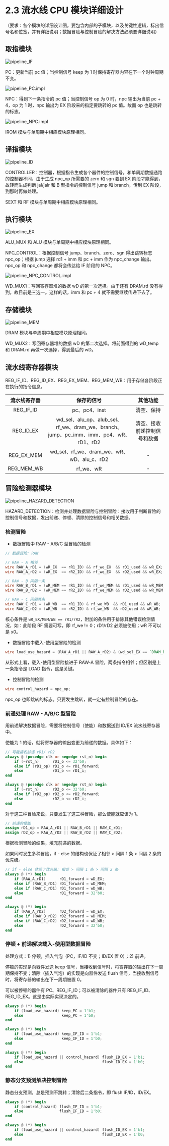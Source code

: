 # 2.3 流水线 CPU 模块详细设计

（要求：各个模块的详细设计图，要包含内部的子模块，以及关键性逻辑，标出信号名和位宽，并有详细说明；数据冒险与控制冒险的解决方法必须要详细说明）

## 取指模块

![pipeline_IF](../_images/pipeline_IF.png)

PC：更新当前 pc 值；当控制信号 keep 为 1 时保持寄存器内容在下一个时钟周期不变。

![pipeline_PC.impl](../_images/pipeline_PC.impl.png)

NPC：得到下一条指令的 pc 值；当控制信号 op 为 0 时，npc 输出为当前 pc + 4，op 为 1 时，npc 输出为 EX 阶段来的指定要跳转的 pc 值。故而 op 也是跳转的标志。

![pipeline_NPC.impl](../_images/pipeline_NPC.impl.png)

IROM 模块与单周期中相应模块原理相同。

## 译指模块

![pipeline_ID](../_images/pipeline_ID.png)

CONTROLLER：控制器，根据指令生成各个器件的控制信号。和单周期数据通路的控制器不同，由于生成 npc_op  所需要的 zero 和 sgn 要到 EX 阶段才能得到，故转而生成判断 jal/jalr 和 B 型指令的控制信号 jump 和 branch，传到 EX 阶段，到那时再做处理。

SEXT 和 RF 模块与单周期中相应模块原理相同。

## 执行模块

![pipeline_EX](../_images/pipeline_EX.png)

ALU_MUX 和 ALU 模块与单周期中相应模块原理相同。

NPC_CONTROL：根据控制信号 jump、branch、zero、sgn 得出跳转标志 npc_op；根据 jump 选择 rd1 + imm 和 pc + imm 作为 npc_change 输出。npc_op 和 npc_change 都将会传达给 IF 阶段的 NPC。

![pipeline_NPC_CONTROL.impl](../_images/pipeline_NPC_CONTROL.impl.png)

WD_MUX1：写回寄存器堆的数据 wD 的第一次选择。由于还有 DRAM.rd 没有得到，故目前是三选一。这样的话，imm 和 pc + 4 就不需要继续传递下去了。

## 存储模块

![pipeline_MEM](../_images/pipeline_MEM.png)

DRAM 模块与单周期中相应模块原理相同。

WD_MUX2：写回寄存器堆的数据 wD 的第二次选择。将前面得到的 wD_temp 和 DRAM.rd 再做一次选择，得到最后的 wD。

## 流水线寄存器模块

REG_IF_ID、REG_ID_EX、REG_EX_MEM、REG_MEM_WB：用于存储各阶段正在执行的指令信息。

| 流水线寄存器 |                          保存的信号                          |           其他功能           |
| :----------: | :----------------------------------------------------------: | :--------------------------: |
|  REG_IF_ID   |                        pc、pc4、inst                         |          清空、保持          |
|  REG_ID_EX   | wd_sel、alu_op、alub_sel、rf_we、dram_we、branch、jump、pc_imm、imm、pc4、wR、rD1、rD2 | 清空、接收前递控制信号和数据 |
|  REG_EX_MEM  |          wd_sel、rf_we、dram_we、wR、wD、alu_c、rD2          |              -               |
|  REG_MEM_WB  |                          rf_we、wR                           |              -               |

## 冒险检测器模块

![pipeline_HAZARD_DETECTION](../_images/pipeline_HAZARD_DETECTION.png)

HAZARD_DETECTION：检测并处理数据冒险与控制冒险：接收用于判断冒险的控制信号和数据，发出前递、停顿、清除的控制信号和相关数据。

### 检测冒险

- 数据冒险中 RAW - A/B/C 型冒险的检测

```verilog
// 数据冒险: RAW

// RAW - A 相邻
wire RAW_A_rD1 = (wR_EX  == rR1_ID) && rf_we_EX  && rD1_used && wR_EX;
wire RAW_A_rD2 = (wR_EX  == rR2_ID) && rf_we_EX  && rD2_used && wR_EX;

// RAW - B 间隔一条
wire RAW_B_rD1 = (wR_MEM == rR1_ID) && rf_we_MEM && rD1_used && wR_MEM;
wire RAW_B_rD2 = (wR_MEM == rR2_ID) && rf_we_MEM && rD2_used && wR_MEM;

// RAW - C 间隔两条
wire RAW_C_rD1 = (wR_WB  == rR1_ID) & rf_we_WB  && rD1_used && wR_WB;
wire RAW_C_rD2 = (wR_WB  == rR2_ID) & rf_we_WB  && rD2_used && wR_WB;
```

核心条件是 `wR_EX/MEM/WB == rR1/rR2`，附加的条件用于排除其他错误检测情况，如：此阶段 RF 需要可写，即 rf_we != 0；rD1/rD2 必须被使用；wR 不可以是 x0。

- 数据冒险中载入-使用型冒险的检测

```verilog
wire load_use_hazard = (RAW_A_rD1 || RAW_A_rD2) & (wd_sel_EX == `DRAM_RD);
```

从形式上看，载入-使用型冒险接进于 RAW-A 冒险，两条指令相邻；但区别是上一条指令是 LOAD 指令，这是关键。

- 控制冒险的检测

```verilog
wire control_hazard = npc_op;
```

npc_op 也即跳转的标志。只要发生跳转，就一定有控制冒险的存在。

### 前递处理 RAW - A/B/C 型冒险

用前递解决数据冒险，需要将控制信号（使能）和数据送到 ID/EX 流水线寄存器中。

使能为 1 的话，就将寄存器的输出变更为前递的数据。具体如下：

```verilog
// 可能接收前递 rD1/ rD2
always @ (posedge clk or negedge rst_n) begin
    if (~rst_n)      rD1_o <= 32'b0;
    else if (rD1_op) rD1_o <= rD1_forward;
    else             rD1_o <= rD1_i;
end

always @ (posedge clk or negedge rst_n) begin
    if (~rst_n)      rD2_o <= 32'b0;
    else if (rD2_op) rD2_o <= rD2_forward;
    else             rD2_o <= rD2_i;
end
```

对于这三种冒险来说，只要发生了这三种冒险，那么使能就应该为 1。

```verilog
// 前递的使能
assign rD1_op = RAW_A_rD1 || RAW_B_rD1 || RAW_C_rD1;
assign rD2_op = RAW_A_rD2 || RAW_B_rD2 || RAW_C_rD2;
```

根据检测冒险的结果，填充前递的数据。

如果同时发生多种冒险，if - else 的结构也保证了相邻 > 间隔 1 条 > 间隔 2 条的优先级。

```verilog
// if - else 体现了优先级: 相邻 > 间隔 1 条 > 间隔 2 条
always @ (*) begin
    if (RAW_A_rD1)      rD1_forward = wD_EX;
    else if (RAW_B_rD1) rD1_forward = wD_MEM;
    else if (RAW_C_rD1) rD1_forward = wD_WB;
    else                rD1_forward = 32'b0;
end

always @ (*) begin
    if (RAW_A_rD2)      rD2_forward = wD_EX;
    else if (RAW_B_rD2) rD2_forward = wD_MEM;
    else if (RAW_C_rD2) rD2_forward = wD_WB;
    else                rD2_forward = 32'b0;
end
```

### 停顿 + 前递解决载入-使用型数据冒险

处理方式：1) 停顿，插入气泡（PC，IF/ID 不变；ID/EX 置 0）；2) 前递。

停顿的实现是向器件发送 keep 信号，当接收到信号时，将寄存器的输出在下一周期保持不变；清除（插入气泡）的实现是向器件发送 flush 信号，当接收到信号时，将寄存器的输出在下一周期被置 0。

可以被停顿的器件有 PC、REG_IF_ID；可以被清除的器件只有 REG_IF_ID、REG_ID_EX。这是由实际实现决定的。

```verilog
always @ (*) begin
    if (load_use_hazard) keep_PC = 1'b1;
    else                 keep_PC = 1'b0;
end

always @ (*) begin
    if (load_use_hazard) keep_IF_ID = 1'b1;
    else                 keep_IF_ID = 1'b0;
end

always @ (*) begin
    if (load_use_hazard || control_hazard) flush_ID_EX = 1'b1;
    else                                   flush_ID_EX = 1'b0;
end
```

### 静态分支预测解决控制冒险

静态分支预测，总是预测不跳转；清除后二条指令，即 flush IF/ID，ID/EX。

```verilog
always @ (*) begin
    if (control_hazard) flush_IF_ID = 1'b1;
    else                flush_IF_ID = 1'b0;
end

always @ (*) begin
    if (load_use_hazard || control_hazard) flush_ID_EX = 1'b1;
    else                                   flush_ID_EX = 1'b0;
end
```

